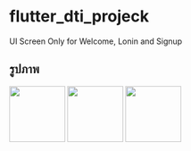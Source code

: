 # flutter_dti_projeck

UI Screen Only for Welcome, Lonin and Signup
## รูปภาพ

<img src="https://github.com/user-attachments/assets/9cf39389-964f-4d5a-8952-de5ce9eea143 " width=100>

<img src="https://github.com/user-attachments/assets/78e25466-ff32-43fc-b107-40d19dc3a3a7 " width=100>

<img src="https://github.com/user-attachments/assets/d91b9c66-ae7f-4c91-8832-28a7cc16bc82 " width=100>

